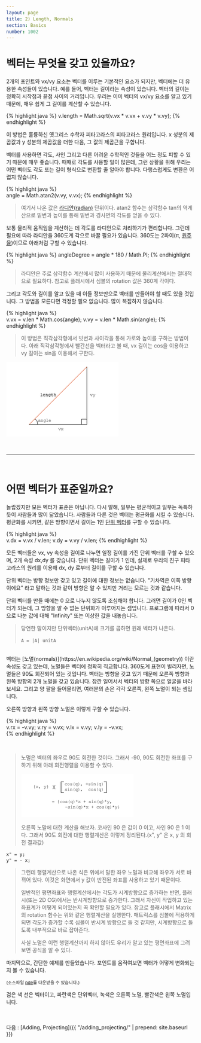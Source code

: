 ```yaml
---
layout: page
title: 2) Length, Normals
section: Basics
number: 1002
---
```


# 벡터는 무엇을 갖고 있을까요?

2개의 포인트와 vx/vy 요소는 벡터를 이루는 기본적인 요소가 되지만, 벡터에는 더 유용한 속성들이 있습니다. 예를 들어, 벡터는 길이라는 속성이 있습니다. 벡터의 길이는 정확히 시작점과 끝점 사이의 거리입니다. 우리는 이미 벡터의 vx/vy 요소를 알고 있기 때문에, 매우 쉽게 그 길이를 계산할 수 있습니다.

{% highlight java %}
v.length = Math.sqrt(v.vx * v.vx + v.vy * v.vy);
{% endhighlight %}

이 방법은 훌륭하신 옛그리스 수학자 피타고라스의 피타고라스 원리입니다. 
x 성분의 제곱값과 y 성분의 제곱값을 더한 다음, 그 값의 제곱근을 구합니다.

벡터를 사용하면 각도, 사인 그리고 다른 어려운 수학적인 것들을 어느 정도 피할 수 있기 때문에 매우 좋습니다. 
때때로 각도를 사용할 일이 많은데, 그런 상황을 위해 우리는 어떤 벡터도 각도 또는 길이 형식으로 변환할 줄 알아야 합니다. 
다행스럽게도 변환은 어렵지 않습니다.

{% highlight java %}  
angle = Math.atan2(v.vy, v.vx); 
{% endhighlight %}

>여기서 나온 값은 [라디안(radian)](https://ko.wikipedia.org/wiki/%EB%9D%BC%EB%94%94%EC%95%88) 단위이다. atan2 함수는 삼각함수 tan의 역계산으로 밑변과 높이를 통해 밑변과 경사면의 각도를 얻을 수 있다.

보통 물리적 움직임을 계산하는 데 각도를 라디안으로 처리하기가 편리합니다. 
그런데 필요에 따라 라디안을 360도계 각으로 바꿀 필요가 있습니다.
360도는 2파이(π, [원주율](https://ko.wikipedia.org/wiki/%EC%9B%90%EC%A3%BC%EC%9C%A8))이므로 아래처럼 구할 수 있습니다.

{% highlight java %}
angleDegree = angle * 180 / Math.PI;
{% endhighlight %}

> 라디안은 주로 삼각함수 계산에서 많이 사용하기 때문에 물리계산에서는 절대적으로 필요하다. 참고로 플래시에서 심볼의 rotation 값은 360계 각이다.

그리고 각도와 길이를 알고 있을 때 이들 정보만으로 벡터를 만들어야 할 때도 있을 것입니다. 
그 방법을 모른다면 걱정할 필요 없습니다. 
많이 복잡하지 않습니다.

{% highlight java %}  
v.vx = v.len * Math.cos(angle);
v.vy = v.len * Math.sin(angle);
{% endhighlight %}

> 이 방법은 직각삼각형에서 빗변과 사이각을 통해 가로와 높이를 구하는 방법이다. 아래 직각삼각형에서 빨간선을 벡터라고 볼 때, vx 길이는 cos을 이용하고 vy 길이는 sin을 이용해서 구한다.

![Alt 삼각함수](../img/my02_1.png)

<br>

-----

<br>

# 어떤 벡터가 표준일까요?

놀랍겠지만 모든 벡터가 표준은 아닙니다. 다시 말해, 일부는 평균적이고 일부는 독특하듯이 사람들과 많이 닮았습니다. 
사람들과 다른 것은 벡터는 평균화를 시킬 수 있습니다. 평균화를 시키면, 같은 방향이면서 길이는 1인 [단위 벡터](https://en.wikipedia.org/wiki/Unit_vector)를 구할 수 있습니다.

{% highlight java %}  
v.dx = v.vx / v.len;
v.dy = v.vy / v.len; 
{% endhighlight %}

모든 벡터들은 vx, vy 속성을 길이로 나누면 일정 길이를 가진 단위 벡터를 구할 수 있으며, 2개 속성 dx,dy 를 갖습니다. 
단위 벡터는 길이가 1 인데, 실제로 우리의 친구 피타고라스의 원리를 이용해 dx, dy 로부터 길이를 구할 수 있습니다. 

단위 벡터는 방향 정보만 갖고 있고 길이에 대한 정보는 없습니다. 
"기차역은 이쪽 방향이에요" 라고 말하는 것과 같이 방향은 알 수 있지만 거리는 모르는 것과 같습니다.

단위 벡터를 만들 때에는 0 으로 나누지 않도록 조심해야 합니다. 그러면 길이가 0인 벡터가 되는데, 그 방향을 알 수 없는 단위화가 이루어지는 셈입니다. 
프로그램에 따라서 0으로 나눈 값에 대해 "Infinity" 또는 이상한 값을 내놓습니다.

>당연한 말이지만 단위벡터(unitA)에 크기를 곱하면 원래 벡터가 나온다.
>
>```A = |A| unitA```

<br>
벡터는 [노멀(normals)](https://en.wikipedia.org/wiki/Normal_(geometry)) 이란 속성도 갖고 있는데, 노멀들은 벡터에 정확히 직교합니다. 360도계 표현이 빌리자면, 노멀들은 90도 회전되어 있는 것입니다. 벡터는 방향을 갖고 있기 때문에 오른쪽 방향과 왼쪽 방향의 2개 노멀을 갖고 있습니다. 잠깐 일어서서 벡터의 방향 쪽으로 얼굴을 바라보세요. 
그리고 양 팔을 들어올리면, 여러분의 손은 각각 오른쪽, 왼쪽 노멀이 되는 셈입니다.

오른쪽 방향과 왼쪽 방향 노멀은 이렇게 구할 수 있습니다.

{% highlight java %}  
v.rx = -v.vy;
v.ry = v.vx; 
v.lx = v.vy;
v.ly = -v.vx;  
{% endhighlight %}

<br>

>노멀은 벡터의 좌우로 90도 회전한 것이다. 그래서 -90, 90도 회전한 좌표를 구하기 위해 아래 회전행렬을 이용할 수 있다.
>
>![Alt 회전행렬](../img/my02_2.png)
>
>오른쪽 노말에 대한 계산을 해보자. 코사인 90 은 값이 0 이고, 사인 90 은 1 이다. 그래서 90도 회전에 대한 행렬계산은 이렇게 정리된다.(x", y" 은 x, y 의 회전 결과값)

    x" = y; 
    y" = - x;

>그런데 행렬계산으로 나온 식은 위에서 말한 좌우 노멀과 비교해 좌우가 서로 바뀌어 있다. 이것은 화면에서 y 값이 반전된 좌표를 사용하고 있기 때문이다.
>
>일반적인 평면좌표와 행렬계산에서는 각도가 시계방향으로 증가하는 반면, 플래시(또는 2D CG)에서는 반시계방향으로 증가한다. 그래서 자신이 작업하고 있는 좌표계가 어떻게 되어있는지 꼭 확인할 필요가 있다. 참고로 플래시에서 Matrix 의 rotation 함수는 위와 같은 행렬계산을 실행한다. 매트릭스를 심볼에 적용하게 되면 각도가 증가할 수록 심볼이 반시계 방향으로 돌 것 같지만, 시계방향으로 돌도록 내부적으로 바로 잡아준다.
>
>사실 노멀은 이런 행렬계산까지 하지 않아도 우리가 알고 있는 평면좌표에 그려보면 공식을 알 수 있다.

마지막으로, 간단한 예제를 만들었습니다. 포인트를 움직여보면 벡터가 어떻게 변화되는지 볼 수 있습니다.

<canvas data-processing-sources="../data/length_normals.pde"></canvas>
<small>(소스파일 [pde](../data/length_normals.pde)를 다운받을 수 있습니다.)</small>

검은 색 선은 벡터이고, 파란색은 단위벡터, 녹색은 오른쪽 노멀, 빨간색은 왼쪽 노멀입니다.

<br>
<br>
다음 : [Adding, Projecting]({{ "/adding_projecting/" | prepend: site.baseurl }})









